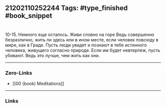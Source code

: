 21202110252244
Tags: #type_finished #book_snippet 
---
# 

 10-15. Немного еще осталось. Живи словно на горе  Ведь совершенно безразлично, жить ли здесь или в ином месте, если человек повсюду в мире, как в Граде. Пусть люди увидят и познают в тебе истинного человека, живущего согласно природе. Если им будет невтерпеж, пусть убивают. Ведь это лучше, чем жить как они. 

---
### Zero-Links
 - [[00 (book) Meditations]]
---
### Links
